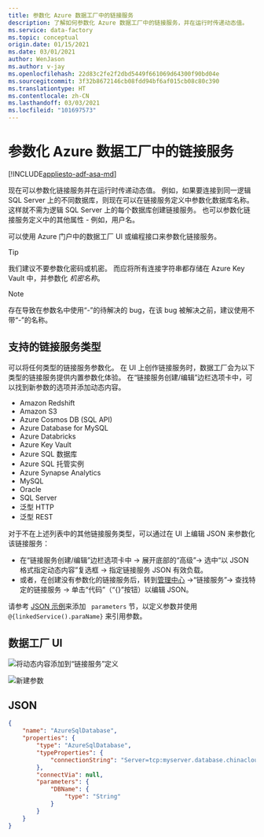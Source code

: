 ```yaml
---
title: 参数化 Azure 数据工厂中的链接服务
description: 了解如何参数化 Azure 数据工厂中的链接服务，并在运行时传递动态值。
ms.service: data-factory
ms.topic: conceptual
origin.date: 01/15/2021
ms.date: 03/01/2021
author: WenJason
ms.author: v-jay
ms.openlocfilehash: 22d83c2fe2f2dbd5449f661069d64300f90bd04e
ms.sourcegitcommit: 3f32b8672146cb08fdd94bf6af015cb08c80c390
ms.translationtype: HT
ms.contentlocale: zh-CN
ms.lasthandoff: 03/03/2021
ms.locfileid: "101697573"
---
```

# <a name="parameterize-linked-services-in-azure-data-factory"></a>参数化 Azure 数据工厂中的链接服务

[!INCLUDE[appliesto-adf-asa-md](includes/appliesto-adf-asa-md.md)]

现在可以参数化链接服务并在运行时传递动态值。 例如，如果要连接到同一逻辑 SQL Server 上的不同数据库，则现在可以在链接服务定义中参数化数据库名称。 这样就不需为逻辑 SQL Server 上的每个数据库创建链接服务。 也可以参数化链接服务定义中的其他属性 - 例如，用户名。

可以使用 Azure 门户中的数据工厂 UI 或编程接口来参数化链接服务。

> [!TIP]
> 我们建议不要参数化密码或机密。 而应将所有连接字符串都存储在 Azure Key Vault 中，并参数化 *机密名称*。

> [!Note]
> 存在导致在参数名中使用“-”的待解决的 bug，在该 bug 被解决之前，建议使用不带“-”的名称。

## <a name="supported-linked-service-types"></a>支持的链接服务类型

可以将任何类型的链接服务参数化。
在 UI 上创作链接服务时，数据工厂会为以下类型的链接服务提供内置参数化体验。 在“链接服务创建/编辑”边栏选项卡中，可以找到新参数的选项并添加动态内容。

- Amazon Redshift
- Amazon S3
- Azure Cosmos DB (SQL API)
- Azure Database for MySQL
- Azure Databricks
- Azure Key Vault
- Azure SQL 数据库
- Azure SQL 托管实例
- Azure Synapse Analytics 
- MySQL
- Oracle
- SQL Server
- 泛型 HTTP
- 泛型 REST

对于不在上述列表中的其他链接服务类型，可以通过在 UI 上编辑 JSON 来参数化该链接服务：

- 在“链接服务创建/编辑”边栏选项卡中 -> 展开底部的“高级”-> 选中“以 JSON 格式指定动态内容”复选框 -> 指定链接服务 JSON 有效负载。 
- 或者，在创建没有参数化的链接服务后，转到[管理中心](author-visually.md#management-hub) ->“链接服务”-> 查找特定的链接服务 -> 单击“代码”（“{}”按钮）以编辑 JSON。 

请参考 [JSON 示例](#json)来添加 ` parameters` 节，以定义参数并使用 ` @{linkedService().paraName} ` 来引用参数。

## <a name="data-factory-ui"></a>数据工厂 UI

![将动态内容添加到“链接服务”定义](media/parameterize-linked-services/parameterize-linked-services-image1.png)

![新建参数](media/parameterize-linked-services/parameterize-linked-services-image2.png)

## <a name="json"></a>JSON

```json
{
    "name": "AzureSqlDatabase",
    "properties": {
        "type": "AzureSqlDatabase",
        "typeProperties": {
            "connectionString": "Server=tcp:myserver.database.chinacloudapi.cn,1433;Database=@{linkedService().DBName};User ID=user;Password=fake;Trusted_Connection=False;Encrypt=True;Connection Timeout=30"
        },
        "connectVia": null,
        "parameters": {
            "DBName": {
                "type": "String"
            }
        }
    }
}
```
